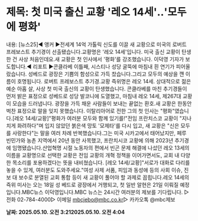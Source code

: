 # **제목: 첫 미국 출신 교황 '레오 14세'‥'모두에 평화'**

  내용: [뉴스25]◀ 앵커 ▶전세계 14억 가톨릭 신도를 이끌 새 교황으로 미국의 로버트 프레보스트 추기경이 선출됐습니다.교황명은 '레오 14세'입니다. 미국 출신 교황이 탄생한 건 사상 처음인데요.새 교황은 첫 인사에서 '평화'를 강조했습니다. 이덕영 기자가 보도합니다.◀ 리포트 ▶콘클라베 이틀째, 시스티나 성당 굴뚝에 마침내 흰 연기가 피어올랐습니다. 성베드로 광장은 기쁨의 함성으로 가득 찼습니다.그리고 모두의 예상을 깬 이름이 호명됩니다. 로버트 프레보스트 추기경.교황 즉위명은 레오 14세. 상대적으로 젊은 예순 아홉 살, 사상 첫 미국 출신의 교황이 탄생했습니다. 콘클라베를 마친 추기경들이 먼저 밝은 표정으로 성베드로 성당 발코니에 도열했고, 마침내 레오 14세, 제267대 교황이 모습을 드러냅니다. 광장을 가득 채운 사람들이 보내는 끝없는 환호.새 교황은 한동안 벅찬 표정으로 말을 잊지 못했습니다. 이탈리아어로 전한 그의 첫 인사는 "평화"였습니다.[레오 14세/교황]"평화가 여러분 모두와 함께 있기를!"전임 프란치스코 교황이 "지나치게 화려하다"며 입지 않았던 붉은색 망토 '모제타'를 다시 입고, 새 교황은 "신은 모두를 사랑한다"는 말을 여러 차례 반복했습니다.그는 미국 시카고에서 태어났지만, 페루 빈민가와 농촌 지역에서 20년 동안 사목했고, 프란치시코 교황에 의해 2023년 추기경에 임명됐습니다.산업혁명 시절 노동자의 편에서 빈곤 문제 해결에 나섰던 레오 13세의 이름을 교황명으로 선택한 교황은 전임 교황의 개혁 정책을 이어가면서도, 교회 내 다양한 목소리를 포용하겠다는 뜻을 내비쳤습니다. [레오 14세/교황]"서로가 대화로 다리를 놓을 수 있게, 여러분도 도와주세요."여성 사제 서품, 피임과 동성애 등의 사회 이슈, 진보 대 보수로 분열된 교회 통합 등이 새 교황이 풀어야 할 과제로 꼽힙니다.레오 14세의 즉위 미사는 오는 18일 성 베드로 광장에서 거행되고, 첫 일반 알현은 21일 이뤄질 예정입니다.MBC뉴스 이덕영입니다.MBC 뉴스는 24시간 여러분의 제보를 기다립니다. ▷ 전화 02-784-4000▷ 이메일 mbcjebo@mbc.co.kr▷ 카카오톡 @mbc제보

  **날짜: 2025.05.10. 오전 3:212025.05.10. 오전 4:04**